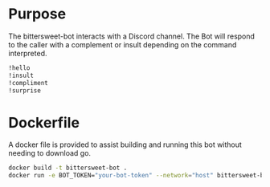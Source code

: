 # Purpose

The bittersweet-bot interacts with a Discord channel. The Bot will respond to the caller with a complement or insult depending on the command interpreted.

```sh
!hello
!insult
!compliment
!surprise
```

# Dockerfile
A docker file is provided to assist building and running this bot without needing to download go.

```bash
docker build -t bittersweet-bot .
docker run -e BOT_TOKEN="your-bot-token" --network="host" bittersweet-bot
```